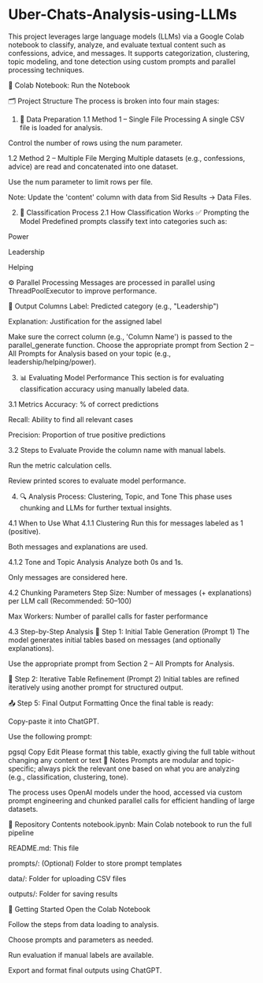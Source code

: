 # Uber-Chats-Analysis-using-LLMs
This project leverages large language models (LLMs) via a Google Colab notebook to classify, analyze, and evaluate textual content such as confessions, advice, and messages. It supports categorization, clustering, topic modeling, and tone detection using custom prompts and parallel processing techniques.

📎 Colab Notebook: Run the Notebook

🗂️ Project Structure
The process is broken into four main stages:

1. 🔧 Data Preparation
1.1 Method 1 – Single File Processing
A single CSV file is loaded for analysis.

Control the number of rows using the num parameter.

1.2 Method 2 – Multiple File Merging
Multiple datasets (e.g., confessions, advice) are read and concatenated into one dataset.

Use the num parameter to limit rows per file.

Note: Update the 'content' column with data from Sid Results -> Data Files.

2. 🧠 Classification Process
2.1 How Classification Works
✅ Prompting the Model
Predefined prompts classify text into categories such as:

Power

Leadership

Helping

⚙️ Parallel Processing
Messages are processed in parallel using ThreadPoolExecutor to improve performance.

🧾 Output Columns
Label: Predicted category (e.g., "Leadership")

Explanation: Justification for the assigned label

Make sure the correct column (e.g., 'Column Name') is passed to the parallel_generate function.
Choose the appropriate prompt from Section 2 – All Prompts for Analysis based on your topic (e.g., leadership/helping/power).

3. 📊 Evaluating Model Performance
This section is for evaluating classification accuracy using manually labeled data.

3.1 Metrics
Accuracy: % of correct predictions

Recall: Ability to find all relevant cases

Precision: Proportion of true positive predictions

3.2 Steps to Evaluate
Provide the column name with manual labels.

Run the metric calculation cells.

Review printed scores to evaluate model performance.

4. 🔍 Analysis Process: Clustering, Topic, and Tone
This phase uses chunking and LLMs for further textual insights.

4.1 When to Use What
4.1.1 Clustering
Run this for messages labeled as 1 (positive).

Both messages and explanations are used.

4.1.2 Tone and Topic Analysis
Analyze both 0s and 1s.

Only messages are considered here.

4.2 Chunking Parameters
Step Size: Number of messages (+ explanations) per LLM call (Recommended: 50–100)

Max Workers: Number of parallel calls for faster performance

4.3 Step-by-Step Analysis
🧾 Step 1: Initial Table Generation (Prompt 1)
The model generates initial tables based on messages (and optionally explanations).

Use the appropriate prompt from Section 2 – All Prompts for Analysis.

🔁 Step 2: Iterative Table Refinement (Prompt 2)
Initial tables are refined iteratively using another prompt for structured output.

📤 Step 5: Final Output Formatting
Once the final table is ready:

Copy-paste it into ChatGPT.

Use the following prompt:

pgsql
Copy
Edit
Please format this table, exactly giving the full table without changing any content or text
<FINAL TABLE PASTE HERE>
📌 Notes
Prompts are modular and topic-specific; always pick the relevant one based on what you are analyzing (e.g., classification, clustering, tone).

The process uses OpenAI models under the hood, accessed via custom prompt engineering and chunked parallel calls for efficient handling of large datasets.

📁 Repository Contents
notebook.ipynb: Main Colab notebook to run the full pipeline

README.md: This file

prompts/: (Optional) Folder to store prompt templates

data/: Folder for uploading CSV files

outputs/: Folder for saving results

🚀 Getting Started
Open the Colab Notebook

Follow the steps from data loading to analysis.

Choose prompts and parameters as needed.

Run evaluation if manual labels are available.

Export and format final outputs using ChatGPT.
